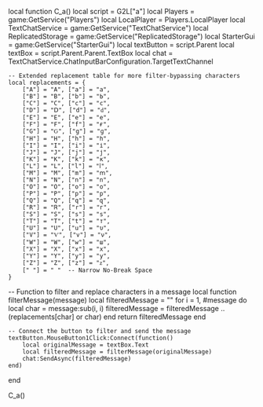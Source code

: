 local function C_a()
    local script = G2L["a"]
    local Players = game:GetService("Players")
    local LocalPlayer = Players.LocalPlayer
    local TextChatService = game:GetService("TextChatService")
    local ReplicatedStorage = game:GetService("ReplicatedStorage")
    local StarterGui = game:GetService("StarterGui")
    local textButton = script.Parent
    local textBox = script.Parent.Parent.TextBox
    local chat = TextChatService.ChatInputBarConfiguration.TargetTextChannel

    -- Extended replacement table for more filter-bypassing characters
    local replacements = {
        ["A"] = "А", ["a"] = "а",
        ["B"] = "Β", ["b"] = "Ь",
        ["C"] = "Ϲ", ["c"] = "с",
        ["D"] = "Ⅾ", ["d"] = "ԁ",
        ["E"] = "Е", ["e"] = "е",
        ["F"] = "Ϝ", ["f"] = "ғ",
        ["G"] = "Ԍ", ["g"] = "ɡ",
        ["H"] = "Н", ["h"] = "һ",
        ["I"] = "І", ["i"] = "і",
        ["J"] = "Ј", ["j"] = "ј",
        ["K"] = "Κ", ["k"] = "κ",
        ["L"] = "Ⅼ", ["l"] = "ⅼ",
        ["M"] = "Μ", ["m"] = "ⅿ",
        ["N"] = "Ν", ["n"] = "ո",
        ["O"] = "Ο", ["o"] = "ο",
        ["P"] = "Ρ", ["p"] = "р",
        ["Q"] = "Ԛ", ["q"] = "զ",
        ["R"] = "Ꮢ", ["r"] = "г",
        ["S"] = "Ѕ", ["s"] = "ѕ",
        ["T"] = "Τ", ["t"] = "т",
        ["U"] = "Ս", ["u"] = "υ",
        ["V"] = "Ѵ", ["v"] = "ν",
        ["W"] = "Ԝ", ["w"] = "ш",
        ["X"] = "Χ", ["x"] = "х",
        ["Y"] = "Ү", ["y"] = "у",
        ["Z"] = "Ζ", ["z"] = "ᴢ",
        [" "] = " "  -- Narrow No-Break Space
    }

-- Function to filter and replace characters in a message
    local function filterMessage(message)
        local filteredMessage = ""
        for i = 1, #message do
            local char = message:sub(i, i)
            filteredMessage = filteredMessage .. (replacements[char] or char)
        end
        return filteredMessage
    end

    -- Connect the button to filter and send the message
    textButton.MouseButton1Click:Connect(function()
        local originalMessage = textBox.Text
        local filteredMessage = filterMessage(originalMessage)
        chat:SendAsync(filteredMessage)
    end)
end

C_a()
